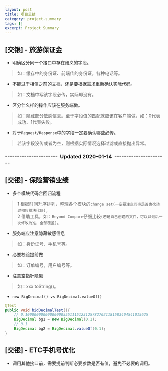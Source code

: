```yaml
---
layout: post
title: 项目总结
category: project-summary
tags: []
excerpt: Project Summary
---
```



## [交银] - 旅游保证金  

- 明确区分同一个接口中存在歧义的字段。  

> 如：缓存中的身份证、前端传的身份证，各种电话等。  


- 不能过于相信之前的文档，还是要根据需求重新确认实际代码。  

> 如：文档中写该字段必传，实际却没有。  


- 区分什么样的操作应该在服务端做。  

> 如：隐藏部分敏感信息。至于字段值的匹配就应该在客户端做，如：0代表成功、1代表失败。  


- 对于`Request/Response`中的字段一定要确认哪些必传。  

> 若该字段没传或者为空，则根据实际情况选择过滤或直接抛出异常。  


### ----------------------&nbsp;&nbsp;Updated 2020-01-14&nbsp;&nbsp;----------------------

## [交银] - 保险营销业绩  

- 多个模块代码合回归流程  

> 1 根据时间升序排列，整理各个模块的`change set(一定要注意同事是否也改动过相应模块代码)`。  
> 2 借助工具，如：`Beyond Compare`仔细比较`(若是自己创建的文件，可以以最后一次修改为准，全部覆盖)`。  


- 服务端应注意隐藏敏感信息  

> 如：身份证号、手机号等。  


- 必要校验提前做  

> 如：订单编号，用户编号等。  


- 注意空指针隐患  

> 如：xxx.toString()。  


- `new BigDecimal() vs BigDecimal.valueOf()`  

``` java
@Test
public void bidDecimalTest(){
    // 0.1000000000000000055511151231257827021181583404541015625
    BigDecimal bg1 = new BigDecimal(0.1);
    // 0.1
    BigDecimal bg2 = BigDecimal.valueOf(0.1);
}
```



## [交银] - ETC手机号优化  

- 调用其他接口前，需要提前判断必要参数是否有值，避免不必要的调用。  

